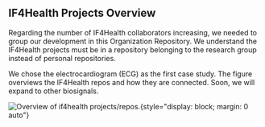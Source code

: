 ## IF4Health Projects Overview

Regarding the number of IF4Health collaborators increasing, we needed to group our development in this Organization Repository. We understand the IF4Health projects must be in a repository belonging to the research group instead of personal repositories.

We chose the electrocardiogram (ECG) as the first case study. The figure overviews the IF4Health repos and how they are connected. Soon, we will expand to other biosignals.

![Overview of if4health projects/repos.](../2023-if4health-projects-overview.png){style="display: block; margin: 0 auto"}

